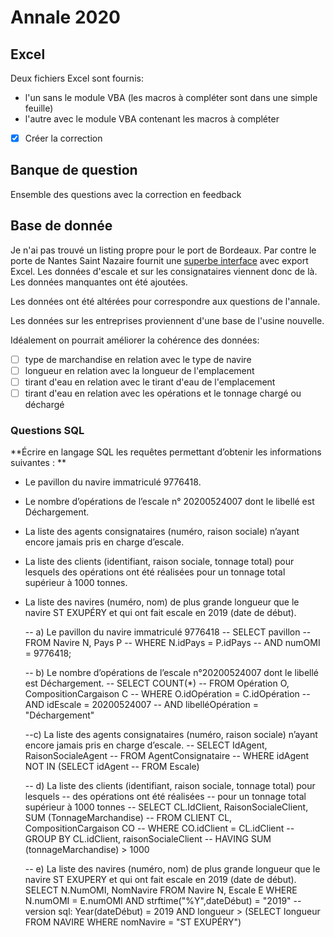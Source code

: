 # Annale 2020

## Excel
Deux fichiers Excel sont fournis:
* l'un sans le module VBA (les macros à compléter sont dans une simple feuille)
* l'autre avec le module VBA contenant les macros à compléter
* [x] Créer la correction

## Banque de question
Ensemble des questions avec la correction en feedback

## Base de donnée
Je n'ai pas trouvé un listing propre pour le port de Bordeaux. Par contre le porte de Nantes Saint Nazaire fournit une [superbe interface](https://swing.nantes.port.fr/fr/liste/128/arrivees) avec export Excel. Les données d'escale et sur les consignataires viennent donc de là. Les données manquantes ont été ajoutées.


Les données ont été altérées pour correspondre aux questions de l'annale.

Les données sur les entreprises proviennent d'une base de l'usine nouvelle.


Idéalement on pourrait améliorer la cohérence des données:
* [ ] type de marchandise en relation avec le type de navire
* [ ] longueur en relation avec la longueur de l'emplacement
* [ ] tirant d'eau en relation avec le tirant d'eau de l'emplacement
* [ ] tirant d'eau en relation avec les opérations et le tonnage chargé ou déchargé

### Questions SQL

**Écrire en langage SQL les requêtes permettant d’obtenir les informations suivantes : **

*	Le pavillon du navire immatriculé 9776418.
*	Le nombre d’opérations de l’escale n° 20200524007 dont le libellé est Déchargement.
*	La liste des agents consignataires (numéro, raison sociale) n’ayant encore jamais pris en charge d’escale.
*	La liste des clients (identifiant, raison sociale, tonnage total) pour lesquels des opérations ont été réalisées pour un tonnage total supérieur à 1000 tonnes.
*	La liste des navires (numéro, nom) de plus grande longueur que le navire ST EXUPÉRY et qui ont fait escale en 2019 (date de début).


	-- a)	Le pavillon du navire immatriculé 9776418
	-- SELECT pavillon
	-- FROM Navire N, Pays P
	-- WHERE N.idPays = P.idPays 
	-- AND numOMI = 9776418;

	-- b)	Le nombre d’opérations de l’escale n°20200524007 dont le libellé est Déchargement.
	-- SELECT COUNT(*) 
	-- FROM Opération O, CompositionCargaison C
	-- WHERE O.idOpération = C.idOpération
	-- AND idEscale = 20200524007
	-- AND libelléOpération = "Déchargement"

	--c)	La liste des agents consignataires (numéro, raison sociale) n’ayant encore jamais pris en charge d’escale.
	-- SELECT IdAgent, RaisonSocialeAgent
	-- FROM AgentConsignataire
	-- WHERE idAgent NOT IN  (SELECT idAgent 
	--     				       FROM Escale)


	-- d)	La liste des clients (identifiant, raison sociale, tonnage total) pour lesquels
	-- des opérations ont été réalisées 
	-- pour un tonnage total supérieur à 1000 tonnes
	-- SELECT CL.IdClient, RaisonSocialeClient, SUM (TonnageMarchandise)
	-- FROM CLIENT CL, CompositionCargaison CO
	-- WHERE CO.idClient = CL.idClient
	-- GROUP BY CL.idClient, raisonSocialeClient
	-- HAVING SUM (tonnageMarchandise) > 1000


	-- e)	La liste des navires (numéro, nom) de plus grande longueur que le navire ST EXUPERY et qui ont fait escale en 2019 (date de début).
	SELECT N.NumOMI, NomNavire 
	FROM Navire N, Escale E
	WHERE N.numOMI = E.numOMI 
	AND strftime("%Y",dateDébut) = "2019" -- version sql: Year(dateDébut) = 2019
	AND longueur > (SELECT longueur 
	  FROM NAVIRE 
	WHERE nomNavire = "ST EXUPÉRY")



